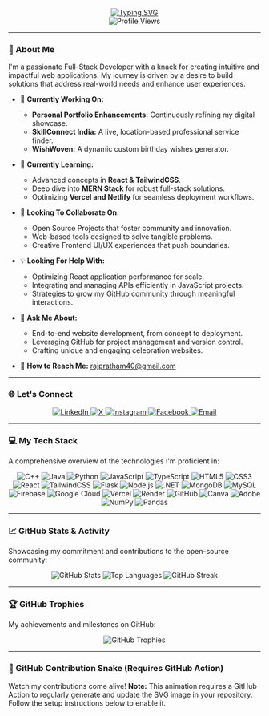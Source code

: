 <div align="center">
  <a href="https://github.com/rajpratham1">
    <img src="https://readme-typing-svg.herokuapp.com?font=Fira+Code&size=30&pause=1000&color=3393FF&center=true&vCenter=true&width=490&lines=Hi+there%2C+I'm+Pratham+Kumar+👋;A+Full-Stack+Developer;Passionate+about+Open-Source;Building+Innovative+Solutions" alt="Typing SVG" />
  </a>
  <br/>
  <img src="https://komarev.com/ghpvc/?username=rajpratham1&color=blueviolet&style=flat-square" alt="Profile Views"/>
</div>

---

### 🚀 About Me

I'm a passionate Full-Stack Developer with a knack for creating intuitive and impactful web applications. My journey is driven by a desire to build solutions that address real-world needs and enhance user experiences.

-   🔭 **Currently Working On:**
    -   **Personal Portfolio Enhancements:** Continuously refining my digital showcase.
    -   **SkillConnect India:** A live, location-based professional service finder.
    -   **WishWoven:** A dynamic custom birthday wishes generator.

-   🌱 **Currently Learning:**
    -   Advanced concepts in **React & TailwindCSS**.
    -   Deep dive into **MERN Stack** for robust full-stack solutions.
    -   Optimizing **Vercel and Netlify** for seamless deployment workflows.

-   🤝 **Looking To Collaborate On:**
    -   Open Source Projects that foster community and innovation.
    -   Web-based tools designed to solve tangible problems.
    -   Creative Frontend UI/UX experiences that push boundaries.

-   💡 **Looking For Help With:**
    -   Optimizing React application performance for scale.
    -   Integrating and managing APIs efficiently in JavaScript projects.
    -   Strategies to grow my GitHub community through meaningful interactions.

-   💬 **Ask Me About:**
    -   End-to-end website development, from concept to deployment.
    -   Leveraging GitHub for project management and version control.
    -   Crafting unique and engaging celebration websites.

-   📧 **How to Reach Me:** [rajpratham40@gmail.com](mailto:rajpratham40@gmail.com)

---

### 🌐 Let's Connect

<p align="center">
  <a href="https://www.linkedin.com/in/pratham-kumar-2a4b151a7" target="_blank">
    <img src="https://img.shields.io/badge/LinkedIn-%230077B5.svg?style=for-the-badge&logo=linkedin&logoColor=white" alt="LinkedIn"/>
  </a>
  <a href="https://x.com/prathamshriva18" target="_blank">
    <img src="https://img.shields.io/badge/X-black.svg?style=for-the-badge&logo=X&logoColor=white" alt="X"/>
  </a>
  <a href="https://www.instagram.com/pratham.shrivastaw" target="_blank">
    <img src="https://img.shields.io/badge/Instagram-%23E4405F.svg?style=for-the-badge&logo=Instagram&logoColor=white" alt="Instagram"/>
  </a>
  <a href="https://www.facebook.com/pratham.shrivastava.549" target="_blank">
    <img src="https://img.shields.io/badge/Facebook-%231877F2.svg?style=for-the-badge&logo=Facebook&logoColor=white" alt="Facebook"/>
  </a>
  <a href="mailto:rajpratham40@gmail.com">
    <img src="https://img.shields.io/badge/Email-D14836?style=for-the-badge&logo=gmail&logoColor=white" alt="Email"/>
  </a>
</p>

---

### 💻 My Tech Stack

A comprehensive overview of the technologies I'm proficient in:

<p align="center">
  <img src="https://img.shields.io/badge/c++-%2300599C.svg?style=for-the-badge&logo=c%2B%2B&logoColor=white" alt="C++"/>
  <img src="https://img.shields.io/badge/java-%23ED8B00.svg?style=for-the-badge&logo=openjdk&logoColor=white" alt="Java"/>
  <img src="https://img.shields.io/badge/python-3670A0?style=for-the-badge&logo=python&logoColor=ffdd54" alt="Python"/>
  <img src="https://img.shields.io/badge/javascript-%23323330.svg?style=for-the-badge&logo=javascript&logoColor=%23F7DF1E" alt="JavaScript"/>
  <img src="https://img.shields.io/badge/typescript-%23007ACC.svg?style=for-the-badge&logo=typescript&logoColor=white" alt="TypeScript"/>
  
  <img src="https://img.shields.io/badge/html5-%23E34F26.svg?style=for-the-badge&logo=html5&logoColor=white" alt="HTML5"/>
  <img src="https://img.shields.io/badge/css3-%231572B6.svg?style=for-the-badge&logo=css3&logoColor=white" alt="CSS3"/>
  <img src="https://img.shields.io/badge/react-%2320232a.svg?style=for-the-badge&logo=react&logoColor=%2361DAFB" alt="React"/>
  <img src="https://img.shields.io/badge/tailwindcss-%2338B2AC.svg?style=for-the-badge&logo=tailwind-css&logoColor=white" alt="TailwindCSS"/>

  <img src="https://img.shields.io/badge/flask-%23000.svg?style=for-the-badge&logo=flask&logoColor=white" alt="Flask"/>
  <img src="https://img.shields.io/badge/node.js-6DA55F?style=for-the-badge&logo=node.js&logoColor=white" alt="Node.js"/>
  <img src="https://img.shields.io/badge/.NET-5C2D91?style=for-the-badge&logo=.net&logoColor=white" alt=".NET"/>

  <img src="https://img.shields.io/badge/MongoDB-%234ea94b.svg?style=for-the-badge&logo=mongodb&logoColor=white" alt="MongoDB"/>
  <img src="https://img.shields.io/badge/mysql-4479A1.svg?style=for-the-badge&logo=mysql&logoColor=white" alt="MySQL"/>
  <img src="https://img.shields.io/badge/firebase-a08021?style=for-the-badge&logo=firebase&logoColor=ffcd34" alt="Firebase"/>

  <img src="https://img.shields.io/badge/GoogleCloud-%234285F4.svg?style=for-the-badge&logo=google-cloud&logoColor=white" alt="Google Cloud"/>
  <img src="https://img.shields.io/badge/vercel-%23000000.svg?style=for-the-badge&logo=vercel&logoColor=white" alt="Vercel"/>
  <img src="https://img.shields.io/badge/Render-%46E3B7.svg?style=for-the-badge&logo=render&logoColor=white" alt="Render"/>

  <img src="https://img.shields.io/badge/github-%23121011.svg?style=for-the-badge&logo=github&logoColor=white" alt="GitHub"/>
  <img src="https://img.shields.io/badge/Canva-%2300C4CC.svg?style=for-the-badge&logo=Canva&logoColor=white" alt="Canva"/>
  <img src="https://img.shields.io/badge/adobe-%23FF0000.svg?style=for-the-badge&logo=adobe&logoColor=white" alt="Adobe"/>
  <img src="https://img.shields.io/badge/numpy-%23013243.svg?style=for-the-badge&logo=numpy&logoColor=white" alt="NumPy"/>
  <img src="https://img.shields.io/badge/pandas-%23150458.svg?style=for-the-badge&logo=pandas&logoColor=white" alt="Pandas"/>
</p>

---

### 📈 GitHub Stats & Activity

Showcasing my commitment and contributions to the open-source community:

<div align="center">
  <img src="https://github-readme-stats.vercel.app/api?username=rajpratham1&theme=radical&hide_border=false&include_all_commits=true&count_private=true&show_icons=true" alt="GitHub Stats"/>
  <img src="https://github-readme-stats.vercel.app/api/top-langs/?username=rajpratham1&theme=radical&hide_border=false&include_all_commits=true&count_private=true&layout=compact" alt="Top Languages"/>
  <img src="https://streak-stats.demolab.com/?user=rajpratham1&theme=radical&hide_border=false" alt="GitHub Streak"/>
</div>

---

### 🏆 GitHub Trophies

My achievements and milestones on GitHub:

<p align="center">
  <img src="https://github-profile-trophy.vercel.app/?username=rajpratham1&theme=radical&no-frame=false&no-bg=true&margin-w=4" alt="GitHub Trophies"/>
</p>

---

### 🐍 GitHub Contribution Snake (Requires GitHub Action)

Watch my contributions come alive!
**Note:** This animation requires a GitHub Action to regularly generate and update the SVG image in your repository. Follow the setup instructions below to enable it.

```markdown
